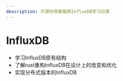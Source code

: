 ```yaml
---
description: 开源时序数据库InfluxDB学习记录
---
```


# InfluxDB

* 学习InfluxDB原有结构
* 了解rust重构InfluxDB在设计上的改变和优化
* 实现分布式版本的InfluxDB
